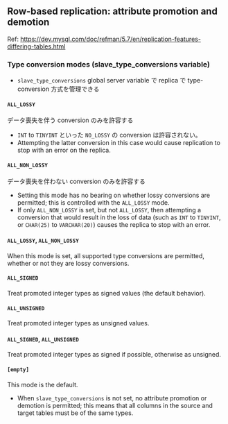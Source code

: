 ## Row-based replication: attribute promotion and demotion
Ref: https://dev.mysql.com/doc/refman/5.7/en/replication-features-differing-tables.html

### Type conversion modes (slave_type_conversions variable)
*  `slave_type_conversions` global server variable で replica で type-conversion 方式を管理できる

#### `ALL_LOSSY`
データ喪失を伴う conversion のみを許容する
* `INT` to `TINYINT` といった `NO_LOSSY` の conversion は許容されない。
* Attempting the latter conversion in this case would cause replication to stop with an error on the replica.

#### `ALL_NON_LOSSY`
データ喪失を伴わない conversion のみを許容する
* Setting this mode has no bearing on whether lossy conversions are permitted; this is controlled with the `ALL_LOSSY` mode.
* If only `ALL_NON_LOSSY` is set, but not `ALL_LOSSY`, then attempting a conversion that would result in the loss of data (such as `INT` to `TINYINT`, or `CHAR(25)` to `VARCHAR(20)`) causes the replica to stop with an error.

#### `ALL_LOSSY`, `ALL_NON_LOSSY`
When this mode is set, all supported type conversions are permitted, whether or not they are lossy conversions.

#### `ALL_SIGNED`
Treat promoted integer types as signed values (the default behavior).

#### `ALL_UNSIGNED`
Treat promoted integer types as unsigned values.

#### `ALL_SIGNED`, `ALL_UNSIGNED`
Treat promoted integer types as signed if possible, otherwise as unsigned.

#### `[empty]`
This mode is the default.

* When `slave_type_conversions` is not set, no attribute promotion or demotion is permitted; this means that all columns in the source and target tables must be of the same types.
